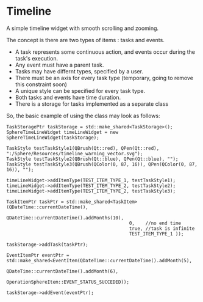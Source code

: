 # Timeline
A simple timeline widget with smooth scrolling and zooming.

The concept is there are two types of items : tasks and events. 
- A task represents some continuous action, and events occur during the task's execution.
- Any event must have a parent task.
- Tasks may have differnt types, specified by a user.
- There must be an axis for every task type (temporary, going to remove this constraint soon)
- A unique style can be specified for every task type.
- Both tasks and events have time duration. 
- There is a storage for tasks implemented as a separate class

So, the basic example of using the class may look as follows:

```
TaskStoragePtr taskStorage = std::make_shared<TaskStorage>();
SphereTimeLineWidget timeLineWidget = new SphereTimeLineWidget(taskStorage);

TaskStyle testTaskStyle1(QBrush(Qt::red), QPen(Qt::red), ":/Sphere/Resources/timeline_warning_vector.svg");
TaskStyle testTaskStyle2(QBrush(Qt::blue), QPen(Qt::blue), "");
TaskStyle testTaskStyle3(QBrush(QColor(0, 87, 16)), QPen(QColor(0, 87, 16)), "");

timeLineWidget->addItemType(TEST_ITEM_TYPE_1, testTaskStyle1);
timeLineWidget->addItemType(TEST_ITEM_TYPE_2, testTaskStyle2);
timeLineWidget->addItemType(TEST_ITEM_TYPE_2, testTaskStyle3);

TaskItemPtr taskPtr = std::make_shared<TaskItem>(QDateTime::currentDateTime(), 
                                             QDateTime::currentDateTime().addMonths(10), 
                                             0,    //no end time
                                             true, //task is infinite 
                                             TEST_ITEM_TYPE_1 ));
                                             
taskStorage->addTask(taskPtr);

EventItemPtr eventPtr = std::make_shared<EventItem(QDateTime::currentDateTime().addMonth(5), 
                                              QDateTime::currentDateTime().addMonth(6), 
                                              OperationSphereItem::EVENT_STATUS_SUCCEDED));

taskStorage->addEvent(eventPtr);
```
